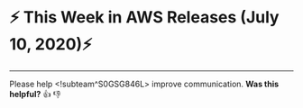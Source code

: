 # :zap: This Week in AWS Releases (July 10, 2020):zap:




---

Please help <!subteam^S0GSG846L> improve communication. **Was this helpful?** :thumbsup: :thumbsdown:
